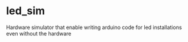 # led_sim
Hardware simulator that enable writing arduino code for led installations even without the hardware
